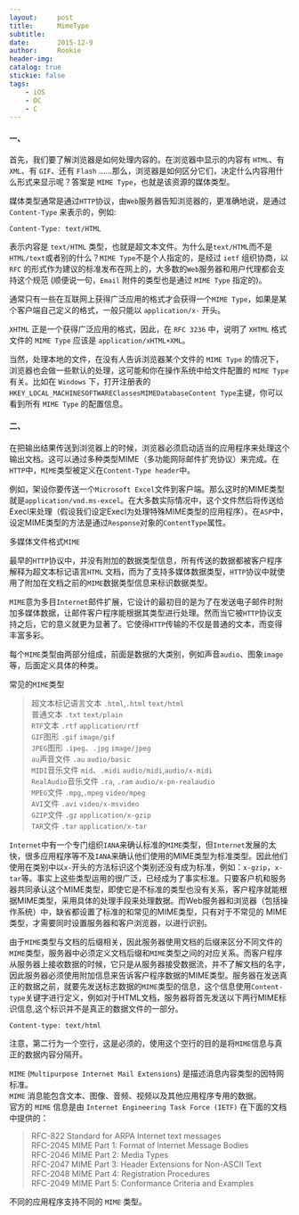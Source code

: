 ```yaml
---
layout:     post
title:      MimeType
subtitle:   
date:       2015-12-9
author:     Rookie
header-img: 
catalog: true
stickie: false
tags:
    - iOS
    - OC
    - C
---
```


#### 一、

首先，我们要了解浏览器是如何处理内容的。在浏览器中显示的内容有 `HTML`、有 `XML`、有 `GIF`、还有 `Flash` ……那么，浏览器是如何区分它们，决定什么内容用什么形式来显示呢？答案是 `MIME Type`，也就是该资源的媒体类型。  

媒体类型通常是通过`HTTP`协议，由`Web`服务器告知浏览器的，更准确地说，是通过 `Content-Type` 来表示的，例如:

`Content-Type: text/HTML`  

表示内容是 `text/HTML` 类型，也就是超文本文件。为什么是`text/HTML`而不是`HTML/text`或者别的什么？`MIME Type`不是个人指定的，是经过 `ietf` 组织协商，以 `RFC` 的形式作为建议的标准发布在网上的，大多数的`Web`服务器和用户代理都会支持这个规范 (顺便说一句，`Email` 附件的类型也是通过 `MIME Type` 指定的)。  

通常只有一些在互联网上获得广泛应用的格式才会获得一个`MIME Type`，如果是某个客户端自己定义的格式，一般只能以 `application/x-` 开头。  

`XHTML` 正是一个获得广泛应用的格式，因此，在 `RFC 3236` 中，说明了 `XHTML` 格式文件的 `MIME Type` 应该是 `application/xHTML+XML`。  

当然，处理本地的文件，在没有人告诉浏览器某个文件的 `MIME Type` 的情况下，浏览器也会做一些默认的处理，这可能和你在操作系统中给文件配置的 `MIME Type` 有关。比如在 `Windows` 下，打开注册表的`HKEY_LOCAL_MACHINESOFTWAREClassesMIMEDatabaseContent Type`主键，你可以看到所有 `MIME Type` 的配置信息。  


#### 二、

在把输出结果传送到浏览器上的时候，浏览器必须启动适当的应用程序来处理这个输出文档。这可以通过多种类型MIME（多功能网际邮件扩充协议）来完成。在`HTTP`中，`MIME`类型被定义在`Content-Type header`中。  

例如，架设你要传送一个`Microsoft Excel`文件到客户端。那么这时的MIME类型就是`application/vnd.ms-excel`。在大多数实际情况中，这个文件然后将传送给Execl来处理（假设我们设定Execl为处理特殊MIME类型的应用程序）。在`ASP`中，设定MIME类型的方法是通过`Response`对象的`ContentType`属性。  

多媒体文件格式`MIME` 

最早的`HTTP`协议中，并没有附加的数据类型信息，所有传送的数据都被客户程序解释为超文本标记语言`HTML` 文档，而为了支持多媒体数据类型，`HTTP`协议中就使用了附加在文档之前的`MIME`数据类型信息来标识数据类型。  

`MIME`意为多目`Internet`邮件扩展，它设计的最初目的是为了在发送电子邮件时附加多媒体数据，让邮件客户程序能根据其类型进行处理。然而当它被`HTTP`协议支持之后，它的意义就更为显著了。它使得`HTTP`传输的不仅是普通的文本，而变得丰富多彩。  

每个`MIME`类型由两部分组成，前面是数据的大类别，例如声音`audio`、图象`image`等，后面定义具体的种类。  

常见的`MIME`类型  

>超文本标记语言文本 `.html`,`.html` `text/html`   
普通文本 `.txt` `text/plain`  
`RTF`文本 `.rtf` `application/rtf`  
`GIF`图形 `.gif` `image/gif`  
`JPEG`图形 `.ipeg`、`.jpg` `image/jpeg`  
`au`声音文件 `.au` `audio/basic`  
`MIDI`音乐文件 `mid`、`.midi` `audio/midi`,`audio/x-midi`   
`RealAudio`音乐文件 `.ra`, `.ram` `audio/x-pn-realaudio`  
`MPEG`文件 `.mpg`,`.mpeg` `video/mpeg`  
`AVI`文件 `.avi` `video/x-msvideo`  
`GZIP`文件 `.gz` `application/x-gzip`  
`TAR`文件 `.tar` `application/x-tar`  

`Internet`中有一个专门组织`IANA`来确认标准的`MIME`类型，但`Internet`发展的太快，很多应用程序等不及`IANA`来确认他们使用的MIME类型为标准类型。因此他们使用在类别中以`x-`开头的方法标识这个类别还没有成为标准，例如：`x-gzip`，`x-tar`等。事实上这些类型运用的很广泛，已经成为了事实标准。只要客户机和服务器共同承认这个MIME类型，即使它是不标准的类型也没有关系，客户程序就能根据MIME类型，采用具体的处理手段来处理数据。而Web服务器和浏览器（包括操作系统）中，缺省都设置了标准的和常见的MIME类型，只有对于不常见的 MIME类型，才需要同时设置服务器和客户浏览器，以进行识别。  

由于`MIME`类型与文档的后缀相关，因此服务器使用文档的后缀来区分不同文件的`MIME`类型，服务器中必须定义文档后缀和`MIME`类型之间的对应关系。而客户程序从服务器上接收数据的时候，它只是从服务器接受数据流，并不了解文档的名字，因此服务器必须使用附加信息来告诉客户程序数据的MIME类型。服务器在发送真正的数据之前，就要先发送标志数据的`MIME`类型的信息，这个信息使用`Content-type`关键字进行定义，例如对于HTML文档，服务器将首先发送以下两行MIME标识信息,这个标识并不是真正的数据文件的一部分。  

`Content-type: text/html`  

注意，第二行为一个空行，这是必须的，使用这个空行的目的是将`MIME`信息与真正的数据内容分隔开。  

`MIME` (`Multipurpose Internet Mail Extensions`) 是描述消息内容类型的因特网标准。  
`MIME` 消息能包含文本、图像、音频、视频以及其他应用程序专用的数据。  
官方的 `MIME` 信息是由 `Internet Engineering Task Force (IETF)` 在下面的文档中提供的：  

>RFC-822 Standard for ARPA Internet text messages  
RFC-2045 MIME Part 1: Format of Internet Message Bodies  
RFC-2046 MIME Part 2: Media Types  
RFC-2047 MIME Part 3: Header Extensions for Non-ASCII Text  
RFC-2048 MIME Part 4: Registration Procedures  
RFC-2049 MIME Part 5: Conformance Criteria and Examples  

不同的应用程序支持不同的 `MIME` 类型。






